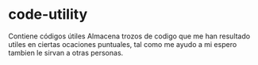 # code-utility
Contiene códigos útiles
Almacena trozos de codigo que me han resultado utiles en ciertas ocaciones puntuales, tal como me ayudo a mi espero tambien le sirvan a otras personas.
